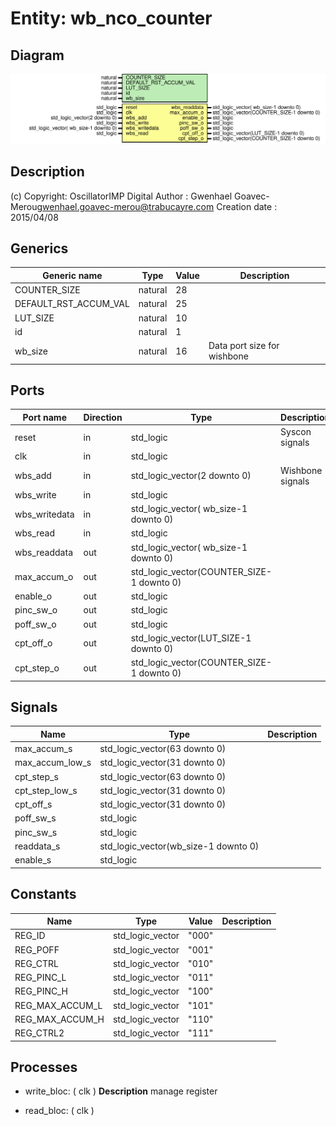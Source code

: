 # Entity: wb_nco_counter

## Diagram

![Diagram](wb_nco_counter.svg "Diagram")
## Description

(c) Copyright: OscillatorIMP Digital
Author : Gwenhael Goavec-Merou<gwenhael.goavec-merou@trabucayre.com>
Creation date : 2015/04/08
## Generics

| Generic name          | Type    | Value | Description                 |
| --------------------- | ------- | ----- | --------------------------- |
| COUNTER_SIZE          | natural | 28    |                             |
| DEFAULT_RST_ACCUM_VAL | natural | 25    |                             |
| LUT_SIZE              | natural | 10    |                             |
| id                    | natural | 1     |                             |
| wb_size               | natural | 16    | Data port size for wishbone |
## Ports

| Port name     | Direction | Type                                      | Description      |
| ------------- | --------- | ----------------------------------------- | ---------------- |
| reset         | in        | std_logic                                 | Syscon signals   |
| clk           | in        | std_logic                                 |                  |
| wbs_add       | in        | std_logic_vector(2 downto 0)              | Wishbone signals |
| wbs_write     | in        | std_logic                                 |                  |
| wbs_writedata | in        | std_logic_vector( wb_size-1 downto 0)     |                  |
| wbs_read      | in        | std_logic                                 |                  |
| wbs_readdata  | out       | std_logic_vector( wb_size-1 downto 0)     |                  |
| max_accum_o   | out       | std_logic_vector(COUNTER_SIZE-1 downto 0) |                  |
| enable_o      | out       | std_logic                                 |                  |
| pinc_sw_o     | out       | std_logic                                 |                  |
| poff_sw_o     | out       | std_logic                                 |                  |
| cpt_off_o     | out       | std_logic_vector(LUT_SIZE-1 downto 0)     |                  |
| cpt_step_o    | out       | std_logic_vector(COUNTER_SIZE-1 downto 0) |                  |
## Signals

| Name            | Type                                 | Description |
| --------------- | ------------------------------------ | ----------- |
| max_accum_s     | std_logic_vector(63 downto 0)        |             |
| max_accum_low_s | std_logic_vector(31 downto 0)        |             |
| cpt_step_s      | std_logic_vector(63 downto 0)        |             |
| cpt_step_low_s  | std_logic_vector(31 downto 0)        |             |
| cpt_off_s       | std_logic_vector(31 downto 0)        |             |
| poff_sw_s       | std_logic                            |             |
| pinc_sw_s       | std_logic                            |             |
| readdata_s      | std_logic_vector(wb_size-1 downto 0) |             |
| enable_s        | std_logic                            |             |
## Constants

| Name            | Type             | Value  | Description |
| --------------- | ---------------- | ------ | ----------- |
| REG_ID          | std_logic_vector |  "000" |             |
| REG_POFF        | std_logic_vector | "001"  |             |
| REG_CTRL        | std_logic_vector | "010"  |             |
| REG_PINC_L      | std_logic_vector | "011"  |             |
| REG_PINC_H      | std_logic_vector | "100"  |             |
| REG_MAX_ACCUM_L | std_logic_vector | "101"  |             |
| REG_MAX_ACCUM_H | std_logic_vector | "110"  |             |
| REG_CTRL2       | std_logic_vector | "111"  |             |
## Processes
- write_bloc: ( clk )
**Description**
manage register

- read_bloc: ( clk )
